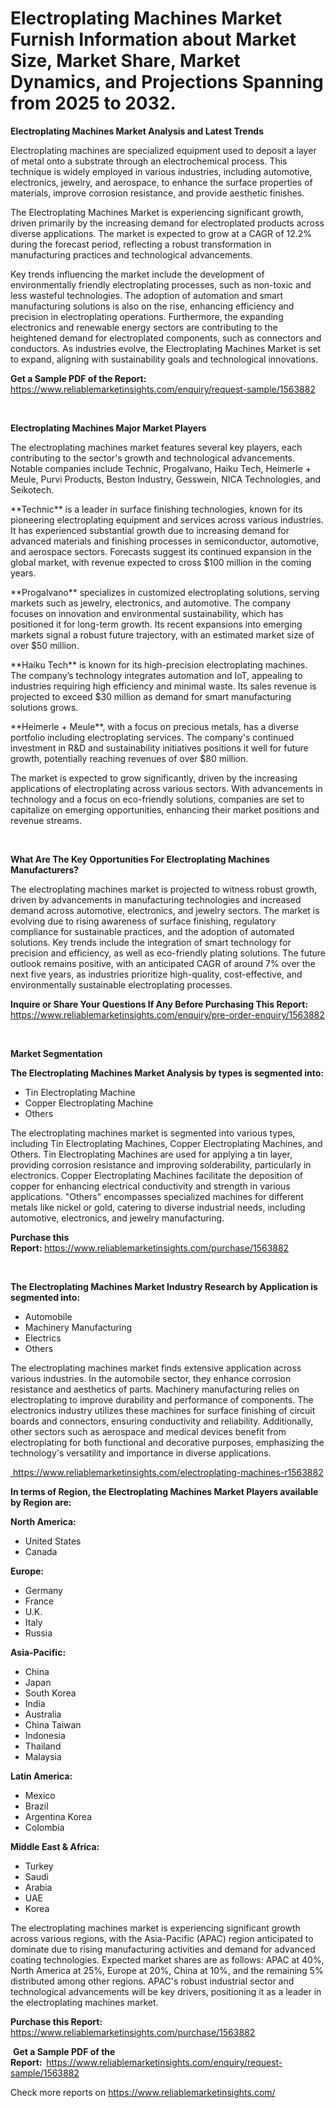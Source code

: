 <p><h1>Electroplating Machines Market Furnish Information about Market Size, Market Share, Market Dynamics, and Projections Spanning from 2025 to 2032.</h1></p><p><strong>Electroplating Machines Market Analysis and Latest Trends</strong></p>
<p><p>Electroplating machines are specialized equipment used to deposit a layer of metal onto a substrate through an electrochemical process. This technique is widely employed in various industries, including automotive, electronics, jewelry, and aerospace, to enhance the surface properties of materials, improve corrosion resistance, and provide aesthetic finishes.</p><p>The Electroplating Machines Market is experiencing significant growth, driven primarily by the increasing demand for electroplated products across diverse applications. The market is expected to grow at a CAGR of 12.2% during the forecast period, reflecting a robust transformation in manufacturing practices and technological advancements. </p><p>Key trends influencing the market include the development of environmentally friendly electroplating processes, such as non-toxic and less wasteful technologies. The adoption of automation and smart manufacturing solutions is also on the rise, enhancing efficiency and precision in electroplating operations. Furthermore, the expanding electronics and renewable energy sectors are contributing to the heightened demand for electroplated components, such as connectors and conductors. As industries evolve, the Electroplating Machines Market is set to expand, aligning with sustainability goals and technological innovations.</p></p>
<p><strong>Get a Sample PDF of the Report:&nbsp;</strong> <a href="https://www.reliablemarketinsights.com/enquiry/request-sample/1563882?utm_campaign=2395&utm_medium=2&utm_source=Github&utm_content=ia&utm_term=22022025&utm_id=electroplating-machines">https://www.reliablemarketinsights.com/enquiry/request-sample/1563882</a></p>
<p>&nbsp;</p>
<p><strong>Electroplating Machines Major Market Players</strong></p>
<p><p>The electroplating machines market features several key players, each contributing to the sector's growth and technological advancements. Notable companies include Technic, Progalvano, Haiku Tech, Heimerle + Meule, Purvi Products, Beston Industry, Gesswein, NICA Technologies, and Seikotech.</p><p>**Technic** is a leader in surface finishing technologies, known for its pioneering electroplating equipment and services across various industries. It has experienced substantial growth due to increasing demand for advanced materials and finishing processes in semiconductor, automotive, and aerospace sectors. Forecasts suggest its continued expansion in the global market, with revenue expected to cross $100 million in the coming years.</p><p>**Progalvano** specializes in customized electroplating solutions, serving markets such as jewelry, electronics, and automotive. The company focuses on innovation and environmental sustainability, which has positioned it for long-term growth. Its recent expansions into emerging markets signal a robust future trajectory, with an estimated market size of over $50 million.</p><p>**Haiku Tech** is known for its high-precision electroplating machines. The company’s technology integrates automation and IoT, appealing to industries requiring high efficiency and minimal waste. Its sales revenue is projected to exceed $30 million as demand for smart manufacturing solutions grows.</p><p>**Heimerle + Meule**, with a focus on precious metals, has a diverse portfolio including electroplating services. The company's continued investment in R&D and sustainability initiatives positions it well for future growth, potentially reaching revenues of over $80 million.</p><p>The market is expected to grow significantly, driven by the increasing applications of electroplating across various sectors. With advancements in technology and a focus on eco-friendly solutions, companies are set to capitalize on emerging opportunities, enhancing their market positions and revenue streams.</p></p>
<p>&nbsp;</p>
<p><strong>What Are The Key Opportunities For Electroplating Machines Manufacturers?</strong></p>
<p><p>The electroplating machines market is projected to witness robust growth, driven by advancements in manufacturing technologies and increased demand across automotive, electronics, and jewelry sectors. The market is evolving due to rising awareness of surface finishing, regulatory compliance for sustainable practices, and the adoption of automated solutions. Key trends include the integration of smart technology for precision and efficiency, as well as eco-friendly plating solutions. The future outlook remains positive, with an anticipated CAGR of around 7% over the next five years, as industries prioritize high-quality, cost-effective, and environmentally sustainable electroplating processes.</p></p>
<p><strong>Inquire or Share Your Questions If Any Before Purchasing This Report:</strong> <a href="https://www.reliablemarketinsights.com/enquiry/pre-order-enquiry/1563882?utm_campaign=2395&utm_medium=2&utm_source=Github&utm_content=ia&utm_term=22022025&utm_id=electroplating-machines">https://www.reliablemarketinsights.com/enquiry/pre-order-enquiry/1563882</a></p>
<p>&nbsp;</p>
<p><strong>Market Segmentation</strong></p>
<p><strong>The Electroplating Machines Market Analysis by types is segmented into:</strong></p>
<p><ul><li>Tin Electroplating Machine</li><li>Copper Electroplating Machine</li><li>Others</li></ul></p>
<p><p>The electroplating machines market is segmented into various types, including Tin Electroplating Machines, Copper Electroplating Machines, and Others. Tin Electroplating Machines are used for applying a tin layer, providing corrosion resistance and improving solderability, particularly in electronics. Copper Electroplating Machines facilitate the deposition of copper for enhancing electrical conductivity and strength in various applications. "Others" encompasses specialized machines for different metals like nickel or gold, catering to diverse industrial needs, including automotive, electronics, and jewelry manufacturing.</p></p>
<p><strong>Purchase this Report:&nbsp;</strong><a href="https://www.reliablemarketinsights.com/purchase/1563882?utm_campaign=2395&utm_medium=2&utm_source=Github&utm_content=ia&utm_term=22022025&utm_id=electroplating-machines">https://www.reliablemarketinsights.com/purchase/1563882</a></p>
<p>&nbsp;</p>
<p><strong>The Electroplating Machines Market Industry Research by Application is segmented into:</strong></p>
<p><ul><li>Automobile</li><li>Machinery Manufacturing</li><li>Electrics</li><li>Others</li></ul></p>
<p><p>The electroplating machines market finds extensive application across various industries. In the automobile sector, they enhance corrosion resistance and aesthetics of parts. Machinery manufacturing relies on electroplating to improve durability and performance of components. The electronics industry utilizes these machines for surface finishing of circuit boards and connectors, ensuring conductivity and reliability. Additionally, other sectors such as aerospace and medical devices benefit from electroplating for both functional and decorative purposes, emphasizing the technology's versatility and importance in diverse applications.</p></p>
<p><a href="https://www.reliablemarketinsights.com/electroplating-machines-r1563882?utm_campaign=2395&utm_medium=2&utm_source=Github&utm_content=ia&utm_term=22022025&utm_id=electroplating-machines">&nbsp;https://www.reliablemarketinsights.com/electroplating-machines-r1563882</a></p>
<p><strong>In terms of Region, the Electroplating Machines Market Players available by Region are:</strong></p>
<p>
    <p> <strong> North America: </strong>
        <ul>
            <li>United States</li>
            <li>Canada</li>
        </ul>
        </p> 
    <p> <strong> Europe: </strong>
        <ul>
            <li>Germany</li>
            <li>France</li>
            <li>U.K.</li>
            <li>Italy</li>
            <li>Russia</li>
        </ul>
        </p> 
    <p> <strong> Asia-Pacific: </strong>
        <ul>
            <li>China</li>
            <li>Japan</li>
            <li>South Korea</li>
            <li>India</li>
            <li>Australia</li>
            <li>China Taiwan</li>
            <li>Indonesia</li>
            <li>Thailand</li>
            <li>Malaysia</li>
        </ul>
        </p> 
    <p> <strong> Latin America: </strong>
        <ul>
            <li>Mexico</li>
            <li>Brazil</li>
            <li>Argentina Korea</li>
            <li>Colombia</li>
        </ul>
        </p> 
    <p> <strong> Middle East & Africa: </strong>
        <ul>
            <li>Turkey</li>
            <li>Saudi</li>
            <li>Arabia</li>
            <li>UAE</li>
            <li>Korea</li>
        </ul>
    </p>
    </p>
<p><p>The electroplating machines market is experiencing significant growth across various regions, with the Asia-Pacific (APAC) region anticipated to dominate due to rising manufacturing activities and demand for advanced coating technologies. Expected market shares are as follows: APAC at 40%, North America at 25%, Europe at 20%, China at 10%, and the remaining 5% distributed among other regions. APAC's robust industrial sector and technological advancements will be key drivers, positioning it as a leader in the electroplating machines market.</p></p>
<p><strong>Purchase this Report: </strong><a href="https://www.reliablemarketinsights.com/purchase/1563882?utm_campaign=2395&utm_medium=2&utm_source=Github&utm_content=ia&utm_term=22022025&utm_id=electroplating-machines">https://www.reliablemarketinsights.com/purchase/1563882</a></p>
<p>&nbsp;<strong>Get a Sample PDF of the Report:&nbsp;&nbsp;</strong><a href="https://www.reliablemarketinsights.com/enquiry/request-sample/1563882?utm_campaign=2395&utm_medium=2&utm_source=Github&utm_content=ia&utm_term=22022025&utm_id=electroplating-machines">https://www.reliablemarketinsights.com/enquiry/request-sample/1563882</a></p>
<p><strong></strong></p>
<p>Check more reports on <a href="https://www.reliablemarketinsights.com/?utm_campaign=2395&utm_medium=2&utm_source=Github&utm_content=ia&utm_term=22022025&utm_id=electroplating-machines">https://www.reliablemarketinsights.com/</a></p>